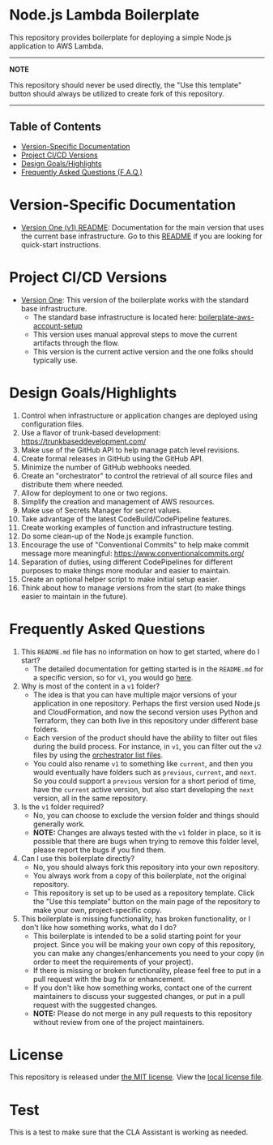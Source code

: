 # Node.js Lambda Boilerplate

This repository provides boilerplate for deploying a simple Node.js application to AWS Lambda.

---
**NOTE**

This repository should never be used directly, the "Use this template" button should always be utilized to create fork of this repository.

---

## Table of Contents

- [Version-Specific Documentation](#version-specific-documentation)
- [Project CI/CD Versions](#project-cicd-versions)
- [Design Goals/Highlights](#design-goalshighlights)
- [Frequently Asked Questions (F.A.Q.)](#frequently-asked-questions)

# Version-Specific Documentation

- [Version One (v1) README](v1/README.md): Documentation for the main version that uses the current base infrastructure.  Go to this [README](v1/README.md) if you are looking for quick-start instructions.

# Project CI/CD Versions

- [Version One](v1): This version of the boilerplate works with the standard base infrastructure.
    * The standard base infrastructure is located here: [boilerplate-aws-account-setup](https://github.com/warnermedia/boilerplate-aws-account-setup)
    * This version uses manual approval steps to move the current artifacts through the flow.
    * This version is the current active version and the one folks should typically use.

# Design Goals/Highlights

1. Control when infrastructure or application changes are deployed using configuration files.
2. Use a flavor of trunk-based development: https://trunkbaseddevelopment.com/
3. Make use of the GitHub API to help manage patch level revisions.
4. Create formal releases in GitHub using the GitHub API.
5. Minimize the number of GitHub webhooks needed.
6. Create an "orchestrator" to control the retrieval of all source files and distribute them where needed.
7. Allow for deployment to one or two regions.
8. Simplify the creation and management of AWS resources.
9. Make use of Secrets Manager for secret values.
10. Take advantage of the latest CodeBuild/CodePipeline features.
11. Create working examples of function and infrastructure testing.
12. Do some clean-up of the Node.js example function.
13. Encourage the use of "Conventional Commits" to help make commit message more meaningful: https://www.conventionalcommits.org/
14. Separation of duties, using different CodePipelines for different purposes to make things more modular and easier to maintain.
15. Create an optional helper script to make initial setup easier.
16. Think about how to manage versions from the start (to make things easier to maintain in the future).

# Frequently Asked Questions

1. This `README.md` file has no information on how to get started, where do I start?
    - The detailed documentation for getting started is in the `README.md` for a specific version, so for `v1`, you would go [here](v1/README.md).
2. Why is most of the content in a `v1` folder?
    - The idea is that you can have multiple major versions of your application in one repository.  Perhaps the first version used Node.js and CloudFormation, and now the second version uses Python and Terraform, they can both live in this repository under different base folders.
    - Each version of the product should have the ability to filter out files during the build process.  For instance, in `v1`, you can filter out the `v2` files by using the [orchestrator list files](v1/env/cfn/codebuild/orchestrator).
    - You could also rename `v1` to something like `current`, and then you would eventually have folders such as `previous`, `current`, and `next`.  So you could support a `previous` version for a short period of time, have the `current` active version, but also start developing the `next` version, all in the same repository.
3. Is the `v1` folder required?
    - No, you can choose to exclude the version folder and things should generally work.
    - **NOTE:** Changes are always tested with the `v1` folder in place, so it is possible that there are bugs when trying to remove this folder level, please report the bugs if you find them.
4. Can I use this boilerplate directly?
    - No, you should always fork this repository into your own repository.
    - You always work from a copy of this boilerplate, not the original repository.
    - This repository is set up to be used as a repository template.  Click the "Use this template" button on the main page of the repository to make your own, project-specific copy.
5. This boilerplate is missing functionality, has broken functionality, or I don't like how something works, what do I do?
    - This boilerplate is intended to be a solid starting point for your project.  Since you will be making your own copy of this repository, you can make any changes/enhancements you need to your copy (in order to meet the requirements of your project).
    - If there is missing or broken functionality, please feel free to put in a pull request with the bug fix or enhancement.
    - If you don't like how something works, contact one of the current maintainers to discuss your suggested changes, or put in a pull request with the suggested changes.
    - **NOTE:** Please do not merge in any pull requests to this repository without review from one of the project maintainers.

# License

This repository is released under [the MIT license](https://en.wikipedia.org/wiki/MIT_License).  View the [local license file](./LICENSE).

# Test

This is a test to make sure that the CLA Assistant is working as needed.
